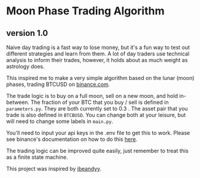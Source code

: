 # Moon Phase Trading Algorithm
## version 1.0

Naive day trading is a fast way to lose money, but it's a fun way to test out different strategies and learn from them. A lot of day traders use technical analysis to inform their trades, however, it holds about as much weight as astrology does. 

This inspired me to make a very simple algorithm based on the lunar (moon) phases, trading BTCUSD on [binance.com](https://binance.com/). 

The trade logic is to buy on a full moon, sell on a new moon, and hold in-between. The fraction of your BTC that you buy / sell is defined in `parameters.py`. They are both currently set to 0.3 . The asset pair that you trade is also defined in `BTCBUSD`. You can change both at your leisure, but will need to change some labels in `main.py`.

You'll need to input your api keys in the .env file to get this to work. Please see binance's documentation on how to do this [here](https://www.binance.com/en/support/faq/360002502072).

The trading logic can be improved quite easily, just remember to treat this as a finite state machine.

This project was inspired by [ibeandyy](https://github.com/ibeandyy/lunar_binance_bot).
